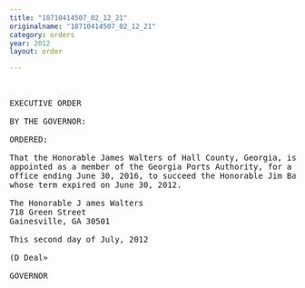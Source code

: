 ```yaml
---
title: "18710414507_02_12_21"
originalname: "18710414507_02_12_21"
category: orders
year: 2012
layout: order

---
```

<pre>
 

EXECUTIVE ORDER

BY THE GOVERNOR:

ORDERED:

That the Honorable James Walters of Hall County, Georgia, is
appointed as a member of the Georgia Ports Authority, for a term of
office ending June 30, 2016, to succeed the Honorable Jim Balloun,
whose term expired on June 30, 2012.

The Honorable J ames Walters
718 Green Street
Gainesville, GA 30501

This second day of July, 2012

(D Deal»

GOVERNOR

</pre>
